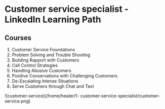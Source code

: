 # Customer service specialist - LinkedIn Learning Path 

## Courses

1. Customer Service Foundations
1. Problem Solving and Trouble Shooting
1.  Building Rapport with Customers
1. Call Control Strategies
1. Handling Abusive Customers
1. Positive Conservations with Challenging Customers
1. De-Escalating Intense Situations
1. Serve Customers through Chat and Text

![customer-service](/home/healer/1- customer-service-specialist/customer-service.png)
